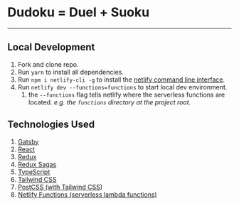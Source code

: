 # Dudoku = Duel + Suoku

---
## Local Development

1. Fork and clone repo.
2. Run `yarn` to install all dependencies.
3. Run `npm i netlify-cli -g` to install the [netlify command line interface](https://docs.netlify.com/cli/get-started/).
4. Run `netlify dev --functions=functions` to start local dev environment. 
   1. the `--functions` flag tells netlify where the serverless functions are located. *e.g.* *the `functions` directory at the project root.*

## Technologies Used
1. [Gatsby](https://gatsbyjs.com)
2. [React](https://reactjs.org)
3. [Redux](https://redux.js.org)
4. [Redux Sagas](https://redux-saga.js.org)
5. [TypeScript](https://www.typescriptlang.org)
6. [Tailwind CSS](https://tailwindcss.com)
7. [PostCSS (with Tailwind CSS)](https://tailwindcss.com/docs/using-with-preprocessors/#using-postcss-as-your-preprocessor)
8. [Netlify Functions (serverless lambda functions)](https://www.netlify.com/products/functions/)